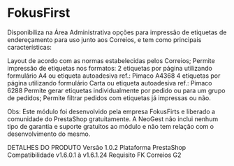 # FokusFirst

Disponibiliza na Área Administrativa opções para impressão de etiquetas de endereçamento para uso junto aos Correios, e tem como principais características:

Layout de acordo com as normas estabelecidas pelos Correios;
Permite impressão de etiquetas nos formatos:
2 etiquetas por página utilizando formulário A4 ou etiqueta autoadesiva ref.: Pimaco A4368
4 etiquetas por página utilizando formulário Carta ou etiqueta autoadesiva ref.: Pimaco 6288
Permite gerar etiquetas individualmente por pedido ou para um grupo de pedidos;
Permite filtrar pedidos com etiquetas já impressas ou não.
 

Obs: Este módulo foi desenvolvido pela empresa FokusFirts e liberado a comunidade do PrestaShop gratuitamente. A NeoGest não inclui nenhum tipo de garantia e suporte gratuitos ao módulo e não tem relação com o desenvolvimento do mesmo.

DETALHES DO PRODUTO
Versão
1.0.2
Plataforma
PrestaShop
Compatibilidade
v1.6.0.1 à v1.6.1.24
Requisito
FK Correios G2
